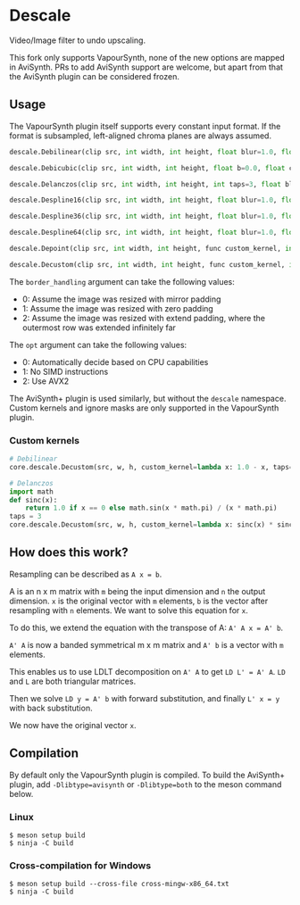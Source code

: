 # Descale

Video/Image filter to undo upscaling.

This fork only supports VapourSynth, none of the new options are mapped in AviSynth. PRs to add AviSynth support are welcome, but apart from that the AviSynth plugin can be considered frozen.

## Usage

The VapourSynth plugin itself supports every constant input format. If the format is subsampled, left-aligned chroma planes are always assumed.

```python
descale.Debilinear(clip src, int width, int height, float blur=1.0, float[] post_conv=[], float src_left=0.0, float src_top=0.0, float src_width=width, float src_height=height, int border_handling=0, clip ignore_mask=None, bool force=false, bool force_h=false, bool force_v=false, int opt=0)

descale.Debicubic(clip src, int width, int height, float b=0.0, float c=0.5, float blur=1.0, float[] post_conv=[], float src_left=0.0, float src_top=0.0, float src_width=width, float src_height=height, int border_handling=0, clip ignore_mask=None, bool force=false, bool force_h=false, bool force_v=false, int opt=0)

descale.Delanczos(clip src, int width, int height, int taps=3, float blur=1.0, float[] post_conv=[], float src_left=0.0, float src_top=0.0, float src_width=width, float src_height=height, int border_handling=0, clip ignore_mask=None, bool force=false, bool force_h=false, bool force_v=false, int opt=0)

descale.Despline16(clip src, int width, int height, float blur=1.0, float[] post_conv=[], float src_left=0.0, float src_top=0.0, float src_width=width, float src_height=height, int border_handling=0, clip ignore_mask=None, bool force=false, bool force_h=false, bool force_v=false, int opt=0)

descale.Despline36(clip src, int width, int height, float blur=1.0, float[] post_conv=[], float src_left=0.0, float src_top=0.0, float src_width=width, float src_height=height, int border_handling=0, clip ignore_mask=None, bool force=false, bool force_h=false, bool force_v=false, int opt=0)

descale.Despline64(clip src, int width, int height, float blur=1.0, float[] post_conv=[], float src_left=0.0, float src_top=0.0, float src_width=width, float src_height=height, int border_handling=0, clip ignore_mask=None, bool force=false, bool force_h=false, bool force_v=false, int opt=0)

descale.Depoint(clip src, int width, int height, func custom_kernel, int taps=3, float blur=1.0, float[] post_conv=[], float src_left=0.0, float src_top=0.0, float src_width=width, float src_height=height, int border_handling=0, clip ignore_mask=None, bool force=false, bool force_h=false, bool force_v=false, int opt=0)

descale.Decustom(clip src, int width, int height, func custom_kernel, int taps=3, float blur=1.0, float[] post_conv=[], float src_left=0.0, float src_top=0.0, float src_width=width, float src_height=height, int border_handling=0, clip ignore_mask=None, bool force=false, bool force_h=false, bool force_v=false, int opt=0)
```

The `border_handling` argument can take the following values:
- 0: Assume the image was resized with mirror padding
- 1: Assume the image was resized with zero padding
- 2: Assume the image was resized with extend padding, where the outermost row was extended infinitely far

The `opt` argument can take the following values:
- 0: Automatically decide based on CPU capabilities
- 1: No SIMD instructions
- 2: Use AVX2

The AviSynth+ plugin is used similarly, but without the `descale` namespace.
Custom kernels and ignore masks are only supported in the VapourSynth plugin.

### Custom kernels

```python
# Debilinear
core.descale.Decustom(src, w, h, custom_kernel=lambda x: 1.0 - x, taps=1)

# Delanczos
import math
def sinc(x):
    return 1.0 if x == 0 else math.sin(x * math.pi) / (x * math.pi)
taps = 3
core.descale.Decustom(src, w, h, custom_kernel=lambda x: sinc(x) * sinc(x / taps), taps=taps)
```

## How does this work?

Resampling can be described as `A x = b`.

A is an n x m matrix with `m` being the input dimension and `n` the output dimension. `x` is the original vector with `m` elements, `b` is the vector after resampling with `n` elements. We want to solve this equation for `x`.

To do this, we extend the equation with the transpose of A: `A' A x = A' b`.

`A' A` is now a banded symmetrical m x m matrix and `A' b` is a vector with `m` elements.

This enables us to use LDLT decomposition on `A' A` to get `LD L' = A' A`. `LD` and `L` are both triangular matrices.

Then we solve `LD y = A' b` with forward substitution, and finally `L' x = y` with back substitution.

We now have the original vector `x`.


## Compilation

By default only the VapourSynth plugin is compiled.
To build the AviSynth+ plugin, add `-Dlibtype=avisynth` or `-Dlibtype=both` to the meson command below.

### Linux

```
$ meson setup build
$ ninja -C build
```

### Cross-compilation for Windows
```
$ meson setup build --cross-file cross-mingw-x86_64.txt
$ ninja -C build
```
